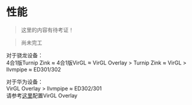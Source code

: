 # 性能

> 这里的内容有待考证！

> 尚未完工

对于骁龙设备：  
4合1版Turnip Zink ≈ 4合1版VirGL ≈ VirGL Overlay > Turnip Zink ≈ VirGL > llvmpipe ≈ ED301/302  
<!--
对于联发科设备：  
-->
对于华为设备：  
VirGL Overlay > llvmpipe ≈ ED302/301  
请参考[这里](https://tieba.baidu.com/p/7839937715)配置VirGL Overlay